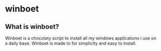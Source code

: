 # winboet

## What is winboet?

Winboet is a chocolaty script to install all my windows applications i use on a daily base.
Winboet is made to for simplicity and easy to install.

